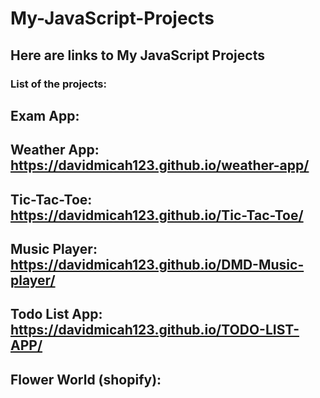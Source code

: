 # My-JavaScript-Projects
## Here are links to My JavaScript Projects

### List of the projects:
## Exam App:  
## Weather App: https://davidmicah123.github.io/weather-app/
## Tic-Tac-Toe: https://davidmicah123.github.io/Tic-Tac-Toe/
## Music Player: https://davidmicah123.github.io/DMD-Music-player/
## Todo List App: https://davidmicah123.github.io/TODO-LIST-APP/
## Flower World (shopify):
